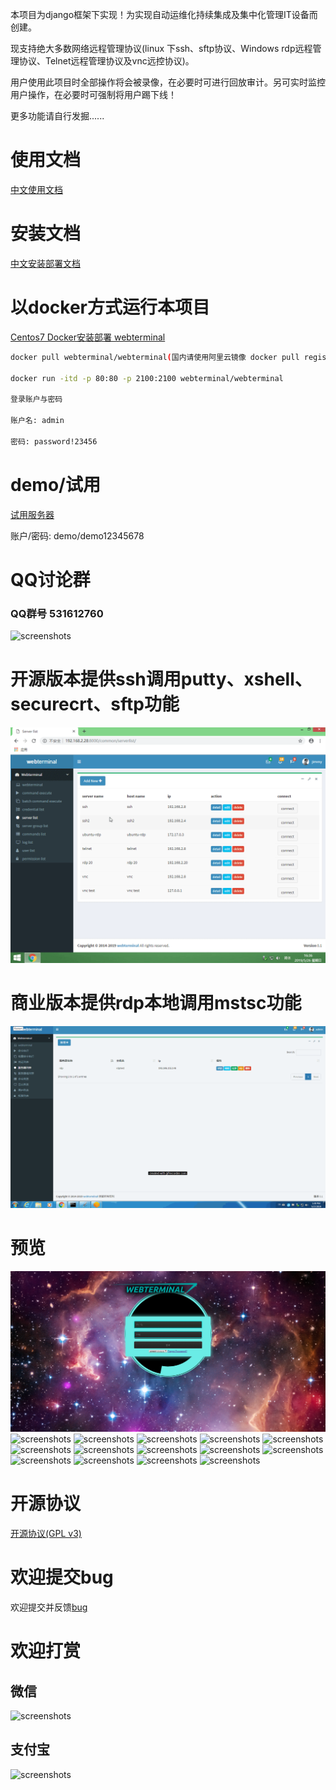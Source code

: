 本项目为django框架下实现！为实现自动运维化持续集成及集中化管理IT设备而创建。

现支持绝大多数网络远程管理协议(linux 下ssh、sftp协议、Windows rdp远程管理协议、Telnet远程管理协议及vnc远控协议)。

用户使用此项目时全部操作将会被录像，在必要时可进行回放审计。另可实时监控用户操作，在必要时可强制将用户踢下线！

更多功能请自行发掘......

# 使用文档

[中文使用文档](./manual_zh.md)

# 安装文档

[中文安装部署文档](./Centos7_install_zh.md)

# 以docker方式运行本项目

[Centos7 Docker安装部署 webterminal](./Centos7_docker_deploy_zh.md)


```sh
docker pull webterminal/webterminal(国内请使用阿里云镜像 docker pull registry.cn-hangzhou.aliyuncs.com/webterminal/webterminal)

docker run -itd -p 80:80 -p 2100:2100 webterminal/webterminal

登录账户与密码

账户名: admin

密码: password!23456
```

# demo/试用 

[试用服务器](http://ssh.yygzs.cn/)

账户/密码: demo/demo12345678

# QQ讨论群
### QQ群号 531612760

![screenshots](../screenshots/qqgroupqr.png  "screenshots")

# 开源版本提供ssh调用putty、xshell、securecrt、sftp功能
![screenshots](../screenshots/screenshots9.gif  "screenshots")

# 商业版本提供rdp本地调用mstsc功能
![screenshots](../screenshots/screenshotmstsc.gif  "screenshots")

# 预览
![screenshots](../screenshots/screenshots1.png  "screenshots")
![screenshots](../screenshots/screenshots2.gif  "screenshots")
![screenshots](../screenshots/screenshots3.gif  "screenshots")
![screenshots](../screenshots/screenshots4.gif  "screenshots")
![screenshots](../screenshots/screenshots2.png  "screenshots")
![screenshots](../screenshots/screenshots5.gif  "screenshots")
![screenshots](../screenshots/screenshots3.png  "screenshots")
![screenshots](../screenshots/screenshots4.png  "screenshots")
![screenshots](../screenshots/screenshots5.png  "screenshots")
![screenshots](../screenshots/screenshots6.png  "screenshots")
![screenshots](../screenshots/screenshots7.png  "screenshots")
![screenshots](../screenshots/screenshots8.png  "screenshots")
![screenshots](../screenshots/screenshots6.gif  "screenshots")
![screenshots](../screenshots/screenshots7.gif  "screenshots")
![screenshots](../screenshots/screenshots8.gif  "screenshots")

# 开源协议

[开源协议(GPL v3)](../LICENSE) 


# 欢迎提交bug
欢迎提交并反馈[bug](https://github.com/jimmy201602/webterminal/issues/new)


# 欢迎打赏

## 微信
![screenshots](../screenshots/wechatpay.png  "wechat")

## 支付宝
![screenshots](../screenshots/alipay.png  "alipay")
